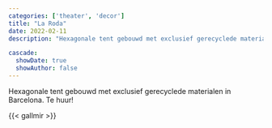 ```yaml
---
categories: ['theater', 'decor']
title: "La Roda"
date: 2022-02-11
description: "Hexagonale tent gebouwd met exclusief gerecyclede materialen in Barcelona."

cascade:
  showDate: true
  showAuthor: false
---
```


Hexagonale tent gebouwd met exclusief gerecyclede materialen in Barcelona. Te huur!

{{< gallmir >}}
